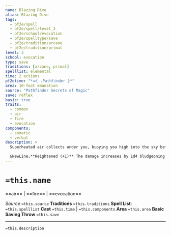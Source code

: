 ```yaml
---
name: Blazing Dive
alias: Blazing Dive
tags:
  - pf2e/spell
  - pf2e/spell/level_3
  - pf2e/school/evocation
  - pf2e/spelltype/save
  - pf2e/tradition/arcane
  - pf2e/tradition/primal
level: 3
school: evocation
type: save
traditions: [arcane, primal]
spelllist: elemental
time: 2 actions
pf2etime: "*⬺{ .Pathfinder }*"
area: 10-foot emanation
source: "Pathfinder Secrets of Magic"
save: reflex
basic: true
traits:
  - common
  - air
  - fire
  - evocation
components:
  - somatic
  - verbal
description: >
  Superheated air collects under you, buoying you high into the sky before you plummet back down in a fiery comet. You Fly 15 feet straight up into the air, then Fly in a straight line to an empty space of your choice on the ground within 60 feet. When you land, the blistering air blasts out from you, dealing 3d4 bludgeoning damage and 3d6 fire damage (basic Reflex save) to all creatures in a 10-foot emanation.

  &NewLine;**Heightened (+1)** The damage increases by 1d4 bludgeoning and 1d6 fire.
---
```

# `=this.name`
==air== | ==fire== | ==evocation==

*Source* `=this.source`
**Traditions** `=this.traditions`
**Spell List**: `=this.spelllist`
**Cast** `=this.time` | `=this.components`
**Area** `=this.area`
**Basic Saving Throw** `=this.save`

***
`=this.description`